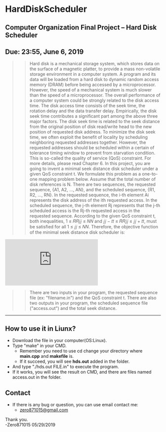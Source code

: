 # HardDiskScheduler

## Computer Organization Final Project – Hard Disk Scheduler
## Due: 23:55, June 6, 2019
>> Hard disk is a mechanical storage system, which stores data on the surface of a magnetic platter, to provide a mass non-volatile storage environment in a computer system. A program and its data will be loaded from a hard disk to dynamic random access memory (DRAM) before being accessed by a microprocessor. However, the speed of a mechanical system is much slower than the speed of a microprocessor. The overall performance of a computer system could be strongly related to the disk access time. The disk access time consists of the seek time, the rotation delay and the data transfer delay. Empirically, the disk seek time contributes a significant part among the above three major factors. The disk seek time is related to the seek distance from the original position of disk read/write head to the new position of requested disk address. To minimize the disk seek time, we often exploit the benefit of locality by scheduling neighboring requested addresses together. However, the requested addresses should be scheduled within a certain of tolerance timing window to prevent from starvation condition. This is so-called the quality of service (QoS) constraint. For more details, please read Chapter 6. 
>> In this project, you are going to invent a minimal seek distance disk scheduler under a given QoS constraint t. We formulate this problem as a one-to-one mapping problem below. Assume that the total number of disk references is N. There are two sequences, the requested sequence, {A1, A2, …, AN}, and the scheduled sequence, {R1, R2, …, RN}. In the requested sequence, the i-th element Ai represents the disk address of the ith requested access. In the scheduled sequence, the j-th element Rj represents that the j-th scheduled access is the Rj-th requested access in the requested sequence. According to the given QoS constraint t, both inequalities, 1 ≤ 𝑅𝑅𝑗𝑗 ≤ 𝑁𝑁 and 𝑗𝑗 − 𝑡𝑡 ≤ 𝑅𝑅𝑗𝑗 ≤ 𝑗𝑗 + 𝑡𝑡, must be satisfied for all 1 ≤ 𝑗𝑗 ≤ 𝑁𝑁. Therefore, the objective function of the minimal seek distance disk scheduler is:

![](http://latex.codecogs.com/gif.latex?min%20%5Csum_%7Bj%3D1%7D%5E%7BN%7D%20%5Cleft%20%7C%20A_%7BR_%7Bj%7D%7D%20-%20A_%7BR_%7Bj-1%7D%7D%20%5Cright%20%7C%2Cassume%20R_%7B0%7D%3D0%2CA_%7BR_%7B0%7D%7D%3DA_%7B0%7D%3D0)

>> There are two inputs in your program, the requested sequence file (ex: "filename.in")
and the QoS constraint t. There are also two outputs in your program, the scheduled
sequence file ("access.out") and the total seek distance.

---
## How to use it in Liunx?
* Download the file in your computer(OS:Linux).
* Type "make" in your CMD.
  * Remember you need to use cd change your directory where **main.cpp** and **makefile** is.
  * If it succeed, you will see **hds.out** added in the folder.
* And type "./hds.out FILE.in" to execute the program.
* If it works, you will see the result on CMD, and there are files named access.out in the folder.

## Contact
* If there is any bug or question, you can use email contact me:
  * zero871015@gmail.com

Thank you.</br>
-Zero871015 05/29/2019
